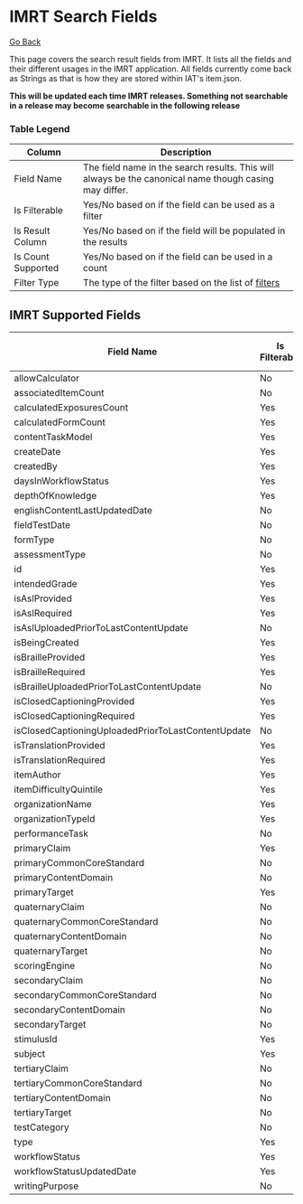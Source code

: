 # IMRT Search Fields

[Go Back](Item_Search_Service_API.md)

This page covers the search result fields from IMRT.  It lists all the fields and their different usages in the IMRT application.  All fields currently come back as Strings as that is how they are stored within IAT's item.json. 

**This will be updated each time IMRT releases.  Something not searchable in a release may become searchable in the following release**

### Table Legend

| Column | Description |
| ------ | ----------- |
| Field Name | The field name in the search results.  This will always be the canonical name though casing may differ. |
| Is Filterable | Yes/No based on if the field can be used as a filter |
| Is Result Column | Yes/No based on if the field will be populated in the results  | 
| Is Count Supported | Yes/No based on if the field can be used in a count |
| Filter Type | The type of the filter based on the list of [filters](Filters.md) |


## IMRT Supported Fields

| Field Name | Is Filterable | Is Result Column | Is Count Supported | Filter Type |
| ---------- | ---------- | ------------- | --------------- | ----------- |
| allowCalculator | No | No | No | n/a |
| associatedItemCount | No | No | No | n/a |
| calculatedExposuresCount | Yes | Yes | No | integerRange |
| calculatedFormCount | Yes | Yes | No | integerRange |
| contentTaskModel | Yes | Yes | No | match |
| createDate | Yes | Yes | No | dateRange |
| createdBy | Yes | Yes | No | contains | 
| daysInWorkflowStatus | Yes | Yes | No | integerRange |
| depthOfKnowledge | Yes | Yes | Yes | match | 
| englishContentLastUpdatedDate | No | No | No | n/a |
| fieldTestDate | No | No | No | n/a |
| formType | No | No | No | n/a |
| assessmentType | No | No | No | n/a |
| id | Yes | Yes | Yes | match |
| intendedGrade | Yes | Yes | Yes | match |
| isAslProvided | Yes | Yes | No | match |
| isAslRequired | Yes | Yes | No | match |
| isAslUploadedPriorToLastContentUpdate | No | No | No | n/a |
| isBeingCreated | Yes | Yes | No | booleanFlag | 
| isBrailleProvided | Yes | Yes | No | match |
| isBrailleRequired | Yes | Yes | No | match |
| isBrailleUploadedPriorToLastContentUpdate | No | No | No | n/a |
| isClosedCaptioningProvided | Yes | Yes | No | match |
| isClosedCaptioningRequired | Yes | Yes | No | match |
| isClosedCaptioningUploadedPriorToLastContentUpdate | No | No | No | n/a |
| isTranslationProvided | Yes | Yes | No | match |
| isTranslationRequired | Yes | Yes | No | match |
| itemAuthor | Yes | Yes | Yes | contains |
| itemDifficultyQuintile | Yes | Yes | Yes | integerRange |
| organizationName | Yes | Yes | Yes | contains | 
| organizationTypeId | Yes | Yes | Yes | match |
| performanceTask | No | No | No | n/a |
| primaryClaim | Yes | Yes | Yes | match |
| primaryCommonCoreStandard | No | Yes | No | n/a |
| primaryContentDomain | No | Yes | No | n/a |
| primaryTarget | Yes | Yes | Yes | match |
| quaternaryClaim | No | Yes | No | n/a |
| quaternaryCommonCoreStandard | No | Yes | No | n/a |
| quaternaryContentDomain | No | Yes | No | n/a |
| quaternaryTarget | No | Yes | No | n/a |
| scoringEngine | No | No | No | n/a |
| secondaryClaim | No | Yes | No | n/a |
| secondaryCommonCoreStandard | No | Yes | No | n/a |
| secondaryContentDomain | No | Yes | No | n/a |
| secondaryTarget | No | Yes | No | n/a |
| stimulusId | Yes | Yes | No | match |
| subject | Yes | Yes | Yes | match |
| tertiaryClaim | No | Yes | No | n/a |
| tertiaryCommonCoreStandard | No | Yes | No | n/a |
| tertiaryContentDomain | No | Yes | No | n/a |
| tertiaryTarget | No | Yes | No | n/a |
| testCategory | No | No | No | n/a |
| type | Yes | Yes | Yes | match |
| workflowStatus | Yes | Yes | Yes | match |
| workflowStatusUpdatedDate | Yes | Yes | No | dateRange |
| writingPurpose | No | No | No | n/a |
